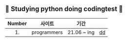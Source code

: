 ##  :seedling: Studying python doing codingtest :seedling:

|Number|사이트 |기간| |
|:---:|:---:|:---:|:---:|
|1.| programmers | 21.06 ~ ing | [dd](../codingtest/programmers/README.md)
